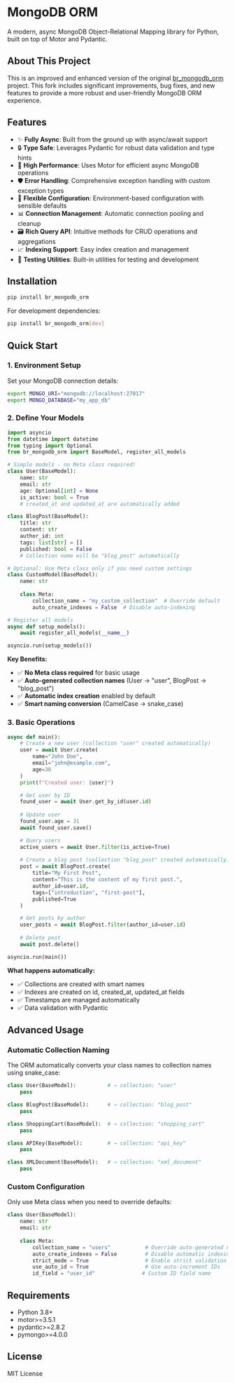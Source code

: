# MongoDB ORM

A modern, async MongoDB Object-Relational Mapping library for Python, built on top of Motor and Pydantic.

## About This Project

This is an improved and enhanced version of the original [br_mongodb_orm](https://github.com/jarvisinfinity/br_mongodb_orm) project. This fork includes significant improvements, bug fixes, and new features to provide a more robust and user-friendly MongoDB ORM experience.

## Features

- ✨ **Fully Async**: Built from the ground up with async/await support
- 🔒 **Type Safe**: Leverages Pydantic for robust data validation and type hints
- 🚀 **High Performance**: Uses Motor for efficient async MongoDB operations
- 🛡️ **Error Handling**: Comprehensive exception handling with custom exception types
- 🔧 **Flexible Configuration**: Environment-based configuration with sensible defaults
- 📊 **Connection Management**: Automatic connection pooling and cleanup
- 🗃️ **Rich Query API**: Intuitive methods for CRUD operations and aggregations
- 📈 **Indexing Support**: Easy index creation and management
- 🧪 **Testing Utilities**: Built-in utilities for testing and development

## Installation

```bash
pip install br_mongodb_orm
```

For development dependencies:
```bash
pip install br_mongodb_orm[dev]
```

## Quick Start

### 1. Environment Setup

Set your MongoDB connection details:

```bash
export MONGO_URI="mongodb://localhost:27017"
export MONGO_DATABASE="my_app_db"
```

### 2. Define Your Models

```python
import asyncio
from datetime import datetime
from typing import Optional
from br_mongodb_orm import BaseModel, register_all_models

# Simple models - no Meta class required!
class User(BaseModel):
    name: str
    email: str
    age: Optional[int] = None
    is_active: bool = True
    # created_at and updated_at are automatically added

class BlogPost(BaseModel):
    title: str
    content: str
    author_id: int
    tags: list[str] = []
    published: bool = False
    # Collection name will be "blog_post" automatically

# Optional: Use Meta class only if you need custom settings
class CustomModel(BaseModel):
    name: str
    
    class Meta:
        collection_name = "my_custom_collection"  # Override default
        auto_create_indexes = False  # Disable auto-indexing

# Register all models
async def setup_models():
    await register_all_models(__name__)

asyncio.run(setup_models())
```

**Key Benefits:**
- ✅ **No Meta class required** for basic usage
- ✅ **Auto-generated collection names** (User → "user", BlogPost → "blog_post")
- ✅ **Automatic index creation** enabled by default
- ✅ **Smart naming conversion** (CamelCase → snake_case)

### 3. Basic Operations

```python
async def main():
    # Create a new user (collection "user" created automatically)
    user = await User.create(
        name="John Doe",
        email="john@example.com",
        age=30
    )
    print(f"Created user: {user}")

    # Get user by ID
    found_user = await User.get_by_id(user.id)
    
    # Update user
    found_user.age = 31
    await found_user.save()

    # Query users
    active_users = await User.filter(is_active=True)
    
    # Create a blog post (collection "blog_post" created automatically)
    post = await BlogPost.create(
        title="My First Post",
        content="This is the content of my first post.",
        author_id=user.id,
        tags=["introduction", "first-post"],
        published=True
    )

    # Get posts by author
    user_posts = await BlogPost.filter(author_id=user.id)
    
    # Delete post
    await post.delete()

asyncio.run(main())
```

**What happens automatically:**
- ✅ Collections are created with smart names
- ✅ Indexes are created on id, created_at, updated_at fields
- ✅ Timestamps are managed automatically
- ✅ Data validation with Pydantic

## Advanced Usage

### Automatic Collection Naming

The ORM automatically converts your class names to collection names using snake_case:

```python
class User(BaseModel):          # → collection: "user"
    pass

class BlogPost(BaseModel):      # → collection: "blog_post" 
    pass

class ShoppingCart(BaseModel):  # → collection: "shopping_cart"
    pass

class APIKey(BaseModel):        # → collection: "api_key"
    pass

class XMLDocument(BaseModel):   # → collection: "xml_document"
    pass
```

### Custom Configuration

Only use Meta class when you need to override defaults:

```python
class User(BaseModel):
    name: str
    email: str
    
    class Meta:
        collection_name = "users"           # Override auto-generated name
        auto_create_indexes = False         # Disable automatic indexing
        strict_mode = True                  # Enable strict validation
        use_auto_id = True                  # Use auto-increment IDs
        id_field = "user_id"               # Custom ID field name
```

## Requirements

- Python 3.8+
- motor>=3.5.1
- pydantic>=2.8.2
- pymongo>=4.0.0

## License

MIT License